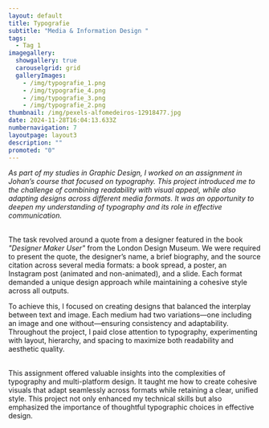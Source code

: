 ```yaml
---
layout: default
title: Typografie
subtitle: "Media & Information Design "
tags:
  - Tag 1
imagegallery:
  showgallery: true
  carouselgrid: grid
  galleryImages:
    - /img/typografie_1.png
    - /img/typografie_4.png
    - /img/typografie_3.png
    - /img/typografie_2.png
thumbnail: /img/pexels-alfomedeiros-12918477.jpg
date: 2024-11-28T16:04:13.633Z
numbernavigation: 7
layoutpage: layout3
description: ""
promoted: "0"
---
```

*As part of my studies in Graphic Design, I worked on an assignment in Johan’s course that focused on typography. This project introduced me to the challenge of combining readability with visual appeal, while also adapting designs across different media formats. It was an opportunity to deepen my understanding of typography and its role in effective communication.*

\
The task revolved around a quote from a designer featured in the book *"Designer Maker User"* from the London Design Museum. We were required to present the quote, the designer’s name, a brief biography, and the source citation across several media formats: a book spread, a poster, an Instagram post (animated and non-animated), and a slide. Each format demanded a unique design approach while maintaining a cohesive style across all outputs.

To achieve this, I focused on creating designs that balanced the interplay between text and image. Each medium had two variations—one including an image and one without—ensuring consistency and adaptability. Throughout the project, I paid close attention to typography, experimenting with layout, hierarchy, and spacing to maximize both readability and aesthetic quality.

\
This assignment offered valuable insights into the complexities of typography and multi-platform design. It taught me how to create cohesive visuals that adapt seamlessly across formats while retaining a clear, unified style. This project not only enhanced my technical skills but also emphasized the importance of thoughtful typographic choices in effective design.